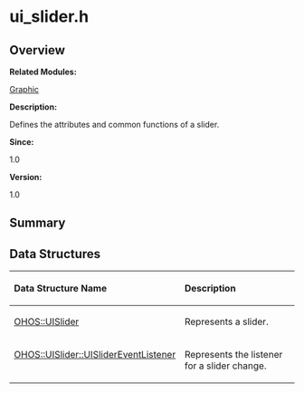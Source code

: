 # ui\_slider.h<a name="ZH-CN_TOPIC_0000001055039502"></a>

## **Overview**<a name="section2071788903093528"></a>

**Related Modules:**

[Graphic](Graphic.md)

**Description:**

Defines the attributes and common functions of a slider. 

**Since:**

1.0

**Version:**

1.0

## **Summary**<a name="section1809189486093528"></a>

## Data Structures<a name="nested-classes"></a>

<a name="table863972067093528"></a>
<table><thead align="left"><tr id="row1675529417093528"><th class="cellrowborder" valign="top" width="50%" id="mcps1.1.3.1.1"><p id="p52383389093528"><a name="p52383389093528"></a><a name="p52383389093528"></a>Data Structure Name</p>
</th>
<th class="cellrowborder" valign="top" width="50%" id="mcps1.1.3.1.2"><p id="p1116795320093528"><a name="p1116795320093528"></a><a name="p1116795320093528"></a>Description</p>
</th>
</tr>
</thead>
<tbody><tr id="row1460158722093528"><td class="cellrowborder" valign="top" width="50%" headers="mcps1.1.3.1.1 "><p id="p954101085093528"><a name="p954101085093528"></a><a name="p954101085093528"></a><a href="OHOS-UISlider.md">OHOS::UISlider</a></p>
</td>
<td class="cellrowborder" valign="top" width="50%" headers="mcps1.1.3.1.2 "><p id="p903313095093528"><a name="p903313095093528"></a><a name="p903313095093528"></a>Represents a slider. </p>
</td>
</tr>
<tr id="row168631629093528"><td class="cellrowborder" valign="top" width="50%" headers="mcps1.1.3.1.1 "><p id="p942687004093528"><a name="p942687004093528"></a><a name="p942687004093528"></a><a href="OHOS-UISlider-UISliderEventListener.md">OHOS::UISlider::UISliderEventListener</a></p>
</td>
<td class="cellrowborder" valign="top" width="50%" headers="mcps1.1.3.1.2 "><p id="p58588883093528"><a name="p58588883093528"></a><a name="p58588883093528"></a>Represents the listener for a slider change. </p>
</td>
</tr>
</tbody>
</table>

